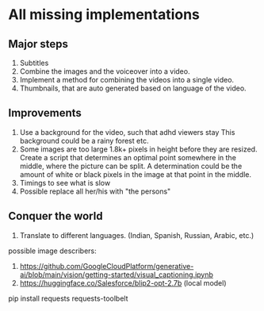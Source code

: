 


# All missing implementations


## Major steps
1. Subtitles
2. Combine the images and the voiceover into a video. 
3. Implement a method for combining the videos into a single video.
4. Thumbnails, that are auto generated based on language of the video. 

## Improvements
1. Use a background for the video, such that adhd viewers stay
This background could be a rainy forest etc.    
2. Some images are too large 1.8k+ pixels in height before they are resized. 
Create a script that determines an optimal point somewhere in the middle, where the picture can be split.
A determination could be the amount of white or black pixels in the image at that point in the middle.
3. Timings to see what is slow
4. Possible replace all her/his with "the persons"

## Conquer the world
1. Translate to different languages. (Indian, Spanish, Russian, Arabic, etc.)






possible image describers:
1. https://github.com/GoogleCloudPlatform/generative-ai/blob/main/vision/getting-started/visual_captioning.ipynb
2. https://huggingface.co/Salesforce/blip2-opt-2.7b (local model)




pip install requests requests-toolbelt

